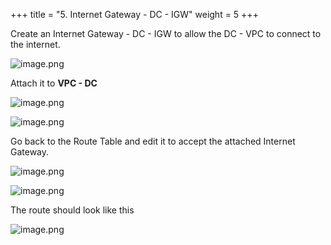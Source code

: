 +++
title = "5. Internet Gateway - DC - IGW"
weight = 5
+++


Create an Internet Gateway - DC - IGW to allow the DC - VPC to connect to the internet.


![image.png](/images/004-iv-setup-vpc-dc-resources/18-867781-image.png)


Attach it to **VPC - DC**


![image.png](/images/004-iv-setup-vpc-dc-resources/18-309073-image.png)


![image.png](/images/004-iv-setup-vpc-dc-resources/18-199497-image.png)


Go back to the Route Table and edit it to accept the attached Internet Gateway.


![image.png](/images/004-iv-setup-vpc-dc-resources/18-714031-image.png)


![image.png](/images/004-iv-setup-vpc-dc-resources/18-489520-image.png)


The route should look like this


![image.png](/images/004-iv-setup-vpc-dc-resources/18-853733-image.png)


